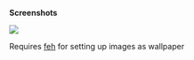 **Screenshots**



![](http://s18.postimg.org/slxd3fucp/2014_12_21_170835_1280x800_scrot.png)



Requires [feh](http://feh.finalrewind.org/) for setting up images as wallpaper